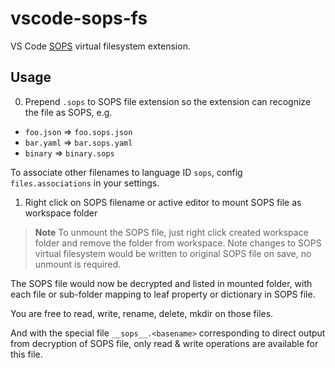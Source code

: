 # vscode-sops-fs

VS Code [SOPS](https://github.com/mozilla/sops) virtual filesystem extension.

## Usage

0. Prepend `.sops` to SOPS file extension so the extension can recognize the file as SOPS, e.g.

- `foo.json` => `foo.sops.json`
- `bar.yaml` => `bar.sops.yaml`
- `binary` => `binary.sops`

To associate other filenames to language ID `sops`, config `files.associations` in your settings.

1. Right click on SOPS filename or active editor to mount SOPS file as workspace folder

> **Note**
> To unmount the SOPS file, just right click created workspace folder and remove the folder from workspace.
> Note changes to SOPS virtual filesystem would be written to original SOPS file on save, no unmount is required.

The SOPS file would now be decrypted and listed in mounted folder, with each file or sub-folder mapping to leaf property or dictionary in SOPS file.

You are free to read, write, rename, delete, mkdir on those files.

And with the special file `__sops__.<basename>` corresponding to direct output from decryption of SOPS file, only read & write operations are available for this file.
